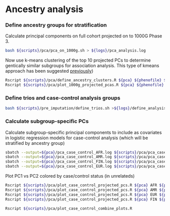 # Ancestry analysis

### Define ancestry groups for stratification
Calculate principal components on full cohort projected on to 1000G Phase 3.
```bash
bash ${scripts}/pca/pca_on_1000g.sh > ${logs}/pca_analysis.log
```

Now use k-means clustering of the top 10 projected PCs to determine gentically similar subgroups for association analysis. This type of kmeans approach has been suggested [previously](https://bmcgenet.biomedcentral.com/articles/10.1186/1471-2156-11-108))
```bash
Rscript ${scripts}/pca/define_ancestry_clusters.R ${pca} ${phenofile} ${resources}/1000genomes_populations_superpopulations.txt
Rscript ${scripts}/pca/plot_1000g_projected_pcas.R ${pca} ${phenofile} ${resources}/1000genomes_populations_superpopulations.txt
```

### Define trios and case-control analysis groups
```bash
bash ${scripts}/pre_imputation/define_trios.sh >${logs}/define_analysis_groups.log
```

### Calculate subgroup-specific PCs
Calculate subgroup-specific principal components to include as covariates in logistic regression models for case-control analysis (which will be stratified by ancestry group)
```bash
sbatch --output=${pca}/pca_case_control_AFR.log ${scripts}/pca/pca_case_control.slurm AFR
sbatch --output=${pca}/pca_case_control_AMR.log ${scripts}/pca/pca_case_control.slurm AMR
sbatch --output=${pca}/pca_case_control_FIN.log ${scripts}/pca/pca_case_control.slurm FIN
sbatch --output=${pca}/pca_case_control_EUR.log ${scripts}/pca/pca_case_control.slurm EUR
```

Plot PC1 vs PC2 colored by case/control status (in unrelateds)
```bash
Rscript ${scripts}/pca/plot_case_control_projected_pcs.R ${pca} AFR ${phenofile} mega_pca_b37
Rscript ${scripts}/pca/plot_case_control_projected_pcs.R ${pca} AMR ${phenofile} mega_pca_b37
Rscript ${scripts}/pca/plot_case_control_projected_pcs.R ${pca} EUR ${phenofile} mega_pca_b37
Rscript ${scripts}/pca/plot_case_control_projected_pcs.R ${pca} FIN ${phenofile} mega_pca_b37

Rscript ${scripts}/pca/plot_case_control_combine_plots.R
```
